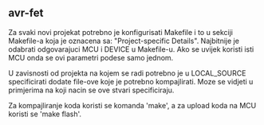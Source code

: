 ## avr-fet
Za svaki novi projekat potrebno je konfigurisati Makefile i to u sekciji Makefile-a koja je oznacena sa: "Project-specific Details".
Najbitnije je odabrati odgovarajuci MCU i DEVICE u Makefile-u. Ako se uvijek koristi isti MCU onda se ovi parametri podese samo jednom.

U zavisnosti od projekta na kojem se radi potrebno je u LOCAL_SOURCE specificirati dodate file-ove koje je potrebno kompajlirati.
Moze se vidjeti u primjerima na koji nacin se ove stvari specificiraju.

Za kompajliranje koda koristi se komanda 'make', a za upload koda na MCU koristi se 'make flash'.

